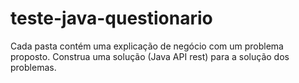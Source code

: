 # teste-java-questionario

Cada pasta contém uma explicação de negócio com um problema proposto.
Construa uma solução (Java API rest) para a solução dos problemas.


